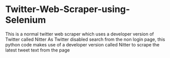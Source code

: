 # Twitter-Web-Scraper-using-Selenium
This is a normal twitter web scraper which uses a developer version of Twitter called Nitter 
As Twitter disabled search from the non login page, this python code makes use of a developer version called Nitter to scrape
the latest tweet text from the page
